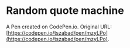 # Random quote machine

A Pen created on CodePen.io. Original URL: [https://codepen.io/tszabad/pen/mzyLPo](https://codepen.io/tszabad/pen/mzyLPo).


